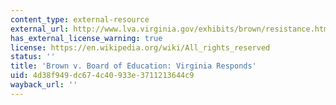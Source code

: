 ```yaml
---
content_type: external-resource
external_url: http://www.lva.virginia.gov/exhibits/brown/resistance.htm
has_external_license_warning: true
license: https://en.wikipedia.org/wiki/All_rights_reserved
status: ''
title: 'Brown v. Board of Education: Virginia Responds'
uid: 4d38f949-dc67-4c40-933e-3711213644c9
wayback_url: ''
---
```


